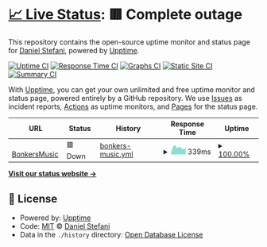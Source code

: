 # [📈 Live Status](https://opensrcerer.github.io/bonkersmusic-uptime): <!--live status--> **🟥 Complete outage**

This repository contains the open-source uptime monitor and status page for [Daniel Stefani](danielstefani.online), powered by [Upptime](https://github.com/upptime/upptime).

[![Uptime CI](https://github.com/opensrcerer/bonkersmusic-uptime/workflows/Uptime%20CI/badge.svg)](https://github.com/opensrcerer/bonkersmusic-uptime/actions?query=workflow%3A%22Uptime+CI%22)
[![Response Time CI](https://github.com/opensrcerer/bonkersmusic-uptime/workflows/Response%20Time%20CI/badge.svg)](https://github.com/opensrcerer/bonkersmusic-uptime/actions?query=workflow%3A%22Response+Time+CI%22)
[![Graphs CI](https://github.com/opensrcerer/bonkersmusic-uptime/workflows/Graphs%20CI/badge.svg)](https://github.com/opensrcerer/bonkersmusic-uptime/actions?query=workflow%3A%22Graphs+CI%22)
[![Static Site CI](https://github.com/opensrcerer/bonkersmusic-uptime/workflows/Static%20Site%20CI/badge.svg)](https://github.com/opensrcerer/bonkersmusic-uptime/actions?query=workflow%3A%22Static+Site+CI%22)
[![Summary CI](https://github.com/opensrcerer/bonkersmusic-uptime/workflows/Summary%20CI/badge.svg)](https://github.com/opensrcerer/bonkersmusic-uptime/actions?query=workflow%3A%22Summary+CI%22)

With [Upptime](https://upptime.js.org), you can get your own unlimited and free uptime monitor and status page, powered entirely by a GitHub repository. We use [Issues](https://github.com/opensrcerer/bonkersmusic-uptime/issues) as incident reports, [Actions](https://github.com/opensrcerer/bonkersmusic-uptime/actions) as uptime monitors, and [Pages](https://opensrcerer.github.io/bonkersmusic-uptime) for the status page.

<!--start: status pages-->
<!-- This summary is generated by Upptime (https://github.com/upptime/upptime) -->
<!-- Do not edit this manually, your changes will be overwritten -->
<!-- prettier-ignore -->
| URL | Status | History | Response Time | Uptime |
| --- | ------ | ------- | ------------- | ------ |
| <img alt="" src="https://icons.duckduckgo.com/ip3/bonkersmusic.onthewifi.com.ico" height="13"> [BonkersMusic](http://bonkersmusic.onthewifi.com:4040) | 🟥 Down | [bonkers-music.yml](https://github.com/OpenSrcerer/bonkersmusic-uptime/commits/HEAD/history/bonkers-music.yml) | <details><summary><img alt="Response time graph" src="./graphs/bonkers-music/response-time-week.png" height="20"> 339ms</summary><br><a href="https://opensrcerer.github.io/bonkersmusic-uptime/history/bonkers-music"><img alt="Response time 342" src="https://img.shields.io/endpoint?url=https%3A%2F%2Fraw.githubusercontent.com%2FOpenSrcerer%2Fbonkersmusic-uptime%2FHEAD%2Fapi%2Fbonkers-music%2Fresponse-time.json"></a><br><a href="https://opensrcerer.github.io/bonkersmusic-uptime/history/bonkers-music"><img alt="24-hour response time 323" src="https://img.shields.io/endpoint?url=https%3A%2F%2Fraw.githubusercontent.com%2FOpenSrcerer%2Fbonkersmusic-uptime%2FHEAD%2Fapi%2Fbonkers-music%2Fresponse-time-day.json"></a><br><a href="https://opensrcerer.github.io/bonkersmusic-uptime/history/bonkers-music"><img alt="7-day response time 339" src="https://img.shields.io/endpoint?url=https%3A%2F%2Fraw.githubusercontent.com%2FOpenSrcerer%2Fbonkersmusic-uptime%2FHEAD%2Fapi%2Fbonkers-music%2Fresponse-time-week.json"></a><br><a href="https://opensrcerer.github.io/bonkersmusic-uptime/history/bonkers-music"><img alt="30-day response time 342" src="https://img.shields.io/endpoint?url=https%3A%2F%2Fraw.githubusercontent.com%2FOpenSrcerer%2Fbonkersmusic-uptime%2FHEAD%2Fapi%2Fbonkers-music%2Fresponse-time-month.json"></a><br><a href="https://opensrcerer.github.io/bonkersmusic-uptime/history/bonkers-music"><img alt="1-year response time 342" src="https://img.shields.io/endpoint?url=https%3A%2F%2Fraw.githubusercontent.com%2FOpenSrcerer%2Fbonkersmusic-uptime%2FHEAD%2Fapi%2Fbonkers-music%2Fresponse-time-year.json"></a></details> | <details><summary><a href="https://opensrcerer.github.io/bonkersmusic-uptime/history/bonkers-music">100.00%</a></summary><a href="https://opensrcerer.github.io/bonkersmusic-uptime/history/bonkers-music"><img alt="All-time uptime 92.58%" src="https://img.shields.io/endpoint?url=https%3A%2F%2Fraw.githubusercontent.com%2FOpenSrcerer%2Fbonkersmusic-uptime%2FHEAD%2Fapi%2Fbonkers-music%2Fuptime.json"></a><br><a href="https://opensrcerer.github.io/bonkersmusic-uptime/history/bonkers-music"><img alt="24-hour uptime 100.00%" src="https://img.shields.io/endpoint?url=https%3A%2F%2Fraw.githubusercontent.com%2FOpenSrcerer%2Fbonkersmusic-uptime%2FHEAD%2Fapi%2Fbonkers-music%2Fuptime-day.json"></a><br><a href="https://opensrcerer.github.io/bonkersmusic-uptime/history/bonkers-music"><img alt="7-day uptime 100.00%" src="https://img.shields.io/endpoint?url=https%3A%2F%2Fraw.githubusercontent.com%2FOpenSrcerer%2Fbonkersmusic-uptime%2FHEAD%2Fapi%2Fbonkers-music%2Fuptime-week.json"></a><br><a href="https://opensrcerer.github.io/bonkersmusic-uptime/history/bonkers-music"><img alt="30-day uptime 95.96%" src="https://img.shields.io/endpoint?url=https%3A%2F%2Fraw.githubusercontent.com%2FOpenSrcerer%2Fbonkersmusic-uptime%2FHEAD%2Fapi%2Fbonkers-music%2Fuptime-month.json"></a><br><a href="https://opensrcerer.github.io/bonkersmusic-uptime/history/bonkers-music"><img alt="1-year uptime 92.58%" src="https://img.shields.io/endpoint?url=https%3A%2F%2Fraw.githubusercontent.com%2FOpenSrcerer%2Fbonkersmusic-uptime%2FHEAD%2Fapi%2Fbonkers-music%2Fuptime-year.json"></a></details>

<!--end: status pages-->

[**Visit our status website →**](https://opensrcerer.github.io/bonkersmusic-uptime)

## 📄 License

- Powered by: [Upptime](https://github.com/upptime/upptime)
- Code: [MIT](./LICENSE) © [Daniel Stefani](danielstefani.online)
- Data in the `./history` directory: [Open Database License](https://opendatacommons.org/licenses/odbl/1-0/)
